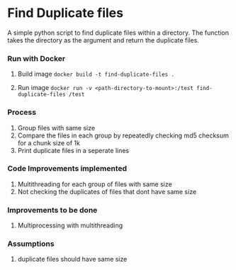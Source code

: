 # Find Duplicate files

A simple python script to find duplicate files within a directory. The function takes the directory as the argument and return the duplicate files.

### Run with Docker

1. Build image
`docker build -t find-duplicate-files .`

2. Run image
`docker run -v <path-directory-to-mount>:/test find-duplicate-files /test`

### Process

1. Group files with same size
2. Compare the files in each group by repeatedly checking md5 checksum for a chunk size of 1k
3. Print duplicate files in a seperate lines

### Code Improvements implemented

1. Multithreading for each group of files with same size
2. Not checking the duplicates of files that dont have same size

### Improvements to be done

1. Multiprocessing with multithreading

### Assumptions

1. duplicate files should have same size
